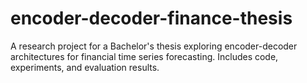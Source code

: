 # encoder-decoder-finance-thesis
A research project for a Bachelor's thesis exploring encoder-decoder architectures for financial time series forecasting. Includes code, experiments, and evaluation results.
